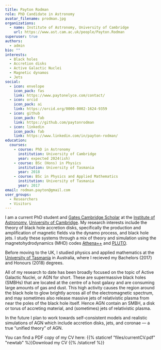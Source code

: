 ```yaml
---
title: Payton Rodman
role: PhD Candidate in Astronomy
avatar_filename: prodman.jpg
organizations:
  - name: Institute of Astronomy, University of Cambridge
    url: https://www.ast.cam.ac.uk/people/Payton.Rodman
superuser: true
authors:
  - admin
bio: ""
interests:
  - Black holes
  - Accretion disks
  - Active Galactic Nuclei
  - Magnetic dynamos
  - Jets
social:
  - icon: envelope
    icon_pack: fas
    link: https://www.paytonelyce.com/contact/
  - icon: orcid
    icon_pack: ai
    link: https://orcid.org/0000-0002-1624-9359
  - icon: github
    icon_pack: fab
    link: https://github.com/paytonrodman
  - icon: linkedin
    icon_pack: fab
    link: https://www.linkedin.com/in/payton-rodman/
education:
  courses:
    - course: PhD in Astronomy
      institution: University of Cambridge
      year: expected 2024(ish)
    - course: BSc (Hons) in Physics
      institution: University of Tasmania
      year: 2018
    - course: BSc in Physics and Applied Mathematics
      institution: University of Tasmania
      year: 2017
email: rodman.payton@gmail.com
user_groups:
  - Researchers
  - Visitors
---
```

I am a current PhD student and [Gates Cambridge Scholar](https://www.gatescambridge.org/) at the [Institute of Astronomy](https://www.ast.cam.ac.uk/), [University of Cambridge](https://www.cam.ac.uk/about-the-university). My research interests include the theory of black hole accretion disks, specifically the production and amplification of magnetic fields via the dynamo process, and black hole jets. I study these systems through a mix of theory and simulation using the magnetohydrodynamics (MHD) codes [Athena++](https://www.athena-astro.app/) and [PLUTO](http://plutocode.ph.unito.it/).

Before moving to the UK, I studied physics and applied mathematics at the [University of Tasmania](https://www.utas.edu.au/) in Australia, where I recieved my Bachelors (2017) and Honours (2018) degrees.

All of my research to date has been broadly focused on the topic of Active Galactic Nuclei, or AGN for short. These are supermassive black holes (SMBHs) that are located at the centre of a host galaxy and are consuming large amounts of gas and dust. This high activity causes the region around the black hole to glow brightly across all of the electromagnetic spectrum, and may sometimes also release massive jets of relativistic plasma from near the poles of the black hole itself. Hence AGN contain an SMBH, a disk or torus of accreting material, and (sometimes) jets of relativistic plasma.

In the future I plan to work towards self-consistent models and realistic simulations of AGN which include accretion disks, jets, and coronae — a true “unified theory” of AGN.

You can find a PDF copy of my CV here: {{% staticref "files/currentCV.pdf" "newtab" %}}Download my CV <i class="fas fa-download" aria-hidden="true"></i>{{% /staticref %}}
